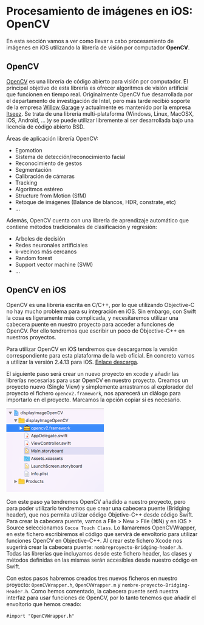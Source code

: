 # Procesamiento de imágenes en iOS: OpenCV

En esta sección vamos a ver como llevar a cabo procesamiento de imágenes en iOS utilizando la librería de visión por computador **OpenCV**.

## OpenCV

[OpenCV](http://opencv.org/) es una librería de código abierto para visión por computador. El principal objetivo de esta librería es ofrecer algoritmos de visión artificial que funcionen en tiempo real. Originalmente OpenCV fue desarrollada por el departamento de investigación de Intel, pero más tarde recibió soporte de la empresa [Willow Garage](http://www.willowgarage.com/) y actualmente es mantenido por la empresa [Itseez](https://vk.com/itseez). Se trata de una librería multi-plataforma (Windows, Linux, MacOSX, iOS, Android, ... )y se puede utilizar libremente al ser desarrollada bajo una licencia de código abierto BSD. 

Áreas de aplicación librería OpenCV:
* Egomotion
* Sistema de detección/reconocimiento facial
* Reconocimiento de gestos
* Segmentación
* Calibración de cámaras
* Tracking
* Algoritmos estéreo
* Structure from Motion (SfM)
* Retoque de imágenes (Balance de blancos, HDR, constrate, etc)
* ...

Además, OpenCV cuenta con una librería de aprendizaje automático que contiene métodos tradicionales de clasificación y regresión:
* Arboles de decisión
* Redes neuronales artificiales
* k-vecinos más cercanos
* Random forest
* Support vector machine (SVM)
* ...

## OpenCV en iOS

OpenCV es una librería escrita en C/C++, por lo que utilizando Objective-C no hay mucho problema para su integración en iOS. Sin embargo, con Swift la cosa es ligeramente más complicada, y necesitaremos utilizar una cabecera puente en nuestro proyecto para acceder a funciones de OpenCV. Por ello tendremos que escribir un poco de Objective-C++ en nuestros proyectos.

Para utilizar OpenCV en iOS tendremos que descargarnos la versión correspondiente para esta plataforma de la web oficial. En concreto vamos a utilizar la versión 2.4.13 para iOS. [Enlace descarga](https://sourceforge.net/projects/opencvlibrary/files/opencv-ios/2.4.13/opencv2.framework.zip/download).

El siguiente paso será crear un nuevo proyecto en xcode y añadir las librerías necesarias para usar OpenCV en nuestro proyecto. Creamos un proyecto nuevo (Single View) y simplemente arrastramos al explorador del proyecto el fichero `opencv2.framework`, nos aparecerá un diálogo para importarlo en el proyecto. Marcamos la opción copiar si es necesario.

![](imagenes/opencv/ios_opencv_import_lib.png)

Con este paso ya tendremos OpenCV añadido a nuestro proyecto, pero para poder utilizarlo tendremos que crear una cabecera puente (Bridging header), que nos permita utilizar código Objetive-C++ desde código Swift. Para crear la cabecera puente, vamos a File > New > File (⌘N) y en iOS > Source seleccionamos `Cocoa Touch Class`. Lo llamaremos OpenCVWrapper, en este fichero escribiremos el código que servirá de envoltorio para utilizar funciones OpenCV en Objective-C++. Al crear este fichero Xcode nos sugerirá crear la cabecera puente: `nombreproyecto-Bridging-header.h`. Todas las librerías que incluyamos desde este fichero header, las clases y métodos definidas en las mismas serán accesibles desde nuestro código en Swift.

Con estos pasos habremos creados tres nuevos ficheros en nuestro proyecto: `OpenCVWrapper.h`, `OpenCVWrapper.m` y `nombre-proyecto-Bridging-Header.h`. Como hemos comentado, la cabecera puente será nuestra interfaz para usar funciones de OpenCV, por lo tanto tenemos que añadir el envoltorio que hemos creado: 

```
#import "OpenCVWrapper.h"
```

